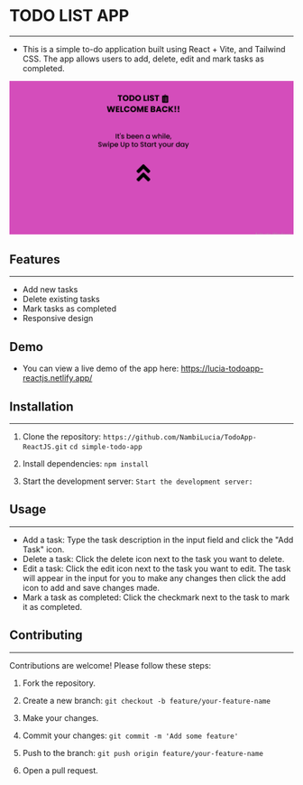 # TODO LIST APP
---
- This is a simple to-do application built using React + Vite, and Tailwind CSS. The app allows users to add, delete, edit and mark tasks as completed.

![alt text](./public/picxxx.png)

## Features
---
- Add new tasks
- Delete existing tasks
- Mark tasks as completed
- Responsive design

## Demo
- You can view a live demo of the app here: https://lucia-todoapp-reactjs.netlify.app/

## Installation
---
1. Clone the repository:
 `https://github.com/NambiLucia/TodoApp-ReactJS.git`
 `cd simple-todo-app`

 2. Install dependencies:
 `npm install`

 3. Start the development server:
`Start the development server:`

## Usage
---
- Add a task: Type the task description in the input field and click the "Add Task" icon.
- Delete a task: Click the delete icon next to the task you want to delete.
- Edit a task: Click the edit icon next to the task you want to edit. The task will appear in the input for you to make any changes then click the add icon to add and save changes made.
- Mark a task as completed: Click the checkmark next to the task to mark it as completed.

## Contributing
---
Contributions are welcome! Please follow these steps:

1. Fork the repository.

2. Create a new branch:
`git checkout -b feature/your-feature-name`
3. Make your changes.

4. Commit your changes:
`git commit -m 'Add some feature'`
5. Push to the branch:
`git push origin feature/your-feature-name`
6. Open a pull request.
